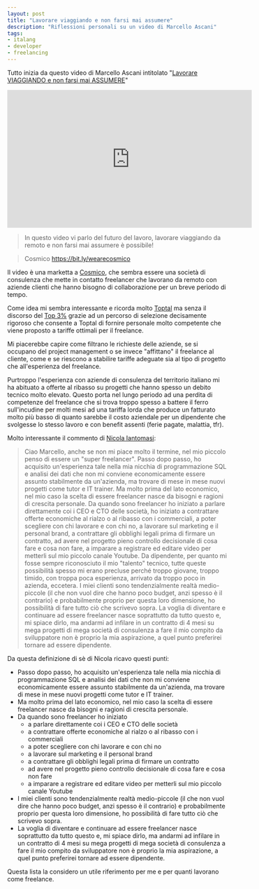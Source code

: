 ```yaml
---
layout: post
title: "Lavorare viaggiando e non farsi mai assumere"
description: "Riflessioni personali su un video di Marcello Ascani"
tags:
- italang
- developer
- freelancing
---
```


Tutto inizia da questo video di Marcello Ascani intitolato "[Lavorare VIAGGIANDO e non farsi mai ASSUMERE](https://www.youtube.com/watch?v=D57lMhML450)"

<iframe width="560" height="315" src="https://www.youtube.com/embed/D57lMhML450" frameborder="0" allow="accelerometer; autoplay; encrypted-media; gyroscope; picture-in-picture" allowfullscreen></iframe>

> In questo video vi parlo del futuro del lavoro, lavorare viaggiando da remoto e non farsi mai assumere è possibile! 

> Cosmico https://bit.ly/wearecosmico

Il video è una marketta a [Cosmico](https://bit.ly/wearecosmico), che sembra essere una società di consulenza che mette in contatto freelancer che lavorano da remoto con aziende clienti che hanno bisogno di collaborazione per un breve periodo di tempo.

Come idea mi sembra interessante e ricorda molto [Toptal](https://www.toptal.com/) ma senza il discorso del [Top 3%](https://www.toptal.com/top-3-percent) grazie ad un percorso di selezione decisamente rigoroso che consente a Toptal di fornire personale molto competente che viene proposto a tariffe ottimali per il freelance.

Mi piacerebbe capire come filtrano le richieste delle aziende, se si occupano del project management o se invece "affittano" il freelance al cliente, come e se riescono a stabilire tariffe adeguate sia al tipo di progetto che all'esperienza del freelance. 

Purtroppo l'esperienza con aziende di consulenza del territorio italiano mi ha abituato a offerte al ribasso su progetti che hanno spesso un debito tecnico molto elevato. Questo porta nel lungo periodo ad una perdita di competenze del freelance che si trova troppo spesso a battere il ferro sull'incudine per molti mesi ad una tariffa lorda che produce un fatturato molto più basso di quanto sarebbe il costo aziendale per un dipendente che svolgesse lo stesso lavoro e con benefit assenti (ferie pagate, malattia, tfr).

Molto interessante il commento di [Nicola Iantomasi](https://www.youtube.com/channel/UCc9UKQqa0qIE7hX710pd5BA):

> Ciao Marcello, anche se non mi piace molto il termine, nel mio piccolo penso di essere un "super freelancer". Passo dopo passo, ho acquisito un'esperienza tale nella mia nicchia di programmazione SQL e analisi dei dati che non mi conviene economicamente essere assunto stabilmente da un'azienda, ma trovare di mese in mese nuovi progetti come tutor e IT trainer. 
> Ma molto prima del lato economico, nel mio caso la scelta di essere freelancer nasce da bisogni e ragioni di crescita personale. Da quando sono freelancer ho iniziato a parlare direttamente coi i CEO e CTO delle società, ho iniziato a contrattare offerte economiche al rialzo o al ribasso con i commerciali, a poter scegliere con chi lavorare e con chi no, a lavorare sul marketing e il personal brand,  a contrattare gli obblighi legali prima di firmare un contratto, ad avere nel progetto pieno controllo decisionale di cosa fare e cosa non fare, a imparare a registrare ed editare video per metterli sul mio piccolo canale Youtube. Da dipendente, per quanto mi fosse sempre riconosciuto il mio "talento" tecnico, tutte queste possibilità spesso mi erano precluse perché troppo giovane, troppo timido, con troppa poca esperienza, arrivato da troppo poco in azienda, eccetera.
> I miei clienti sono tendenzialmente realtà medio-piccole (il che non vuol dire che hanno poco budget, anzi spesso è il contrario) e probabilmente proprio per questa loro dimensione, ho possibilità di fare tutto ciò che scrivevo sopra.
> La voglia di diventare e continuare ad essere freelancer nasce soprattutto da tutto questo e, mi spiace dirlo, ma andarmi ad infilare in un contratto di 4 mesi su mega progetti di mega società di consulenza a fare il mio compito da sviluppatore non è proprio la mia aspirazione, a quel punto preferirei tornare ad essere dipendente.

Da questa definizione di sè di Nicola ricavo questi punti:

- Passo dopo passo, ho acquisito un'esperienza tale nella mia nicchia di programmazione SQL e analisi dei dati che non mi conviene economicamente essere assunto stabilmente da un'azienda, ma trovare di mese in mese nuovi progetti come tutor e IT trainer.
- Ma molto prima del lato economico, nel mio caso la scelta di essere freelancer nasce da bisogni e ragioni di crescita personale.
- Da quando sono freelancer ho iniziato
    - a parlare direttamente coi i CEO e CTO delle società
    - a contrattare offerte economiche al rialzo o al ribasso con i commerciali
    - a poter scegliere con chi lavorare e con chi no
    - a lavorare sul marketing e il personal brand
    - a contrattare gli obblighi legali prima di firmare un contratto
    - ad avere nel progetto pieno controllo decisionale di cosa fare e cosa non fare
    - a imparare a registrare ed editare video per metterli sul mio piccolo canale Youtube
- I miei clienti sono tendenzialmente realtà medio-piccole (il che non vuol dire che hanno poco budget, anzi spesso è il contrario) e probabilmente proprio per questa loro dimensione, ho possibilità di fare tutto ciò che scrivevo sopra.
- La voglia di diventare e continuare ad essere freelancer nasce soprattutto da tutto questo e, mi spiace dirlo, ma andarmi ad infilare in un contratto di 4 mesi su mega progetti di mega società di consulenza a fare il mio compito da sviluppatore non è proprio la mia aspirazione, a quel punto preferirei tornare ad essere dipendente.

Questa lista la considero un utile riferimento per me e per quanti lavorano come freelance.